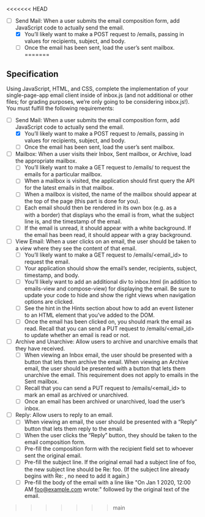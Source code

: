 <<<<<<< HEAD
- [ ] Send Mail: When a user submits the email composition form, add JavaScript code to actually send the email.
    - [x] You’ll likely want to make a POST request to /emails, passing in values for recipients, subject, and body.
    - [ ] Once the email has been sent, load the user’s sent mailbox.
=======

## Specification

Using JavaScript, HTML, and CSS, complete the implementation of your single-page-app email client inside of inbox.js (and not additional or other files; for grading purposes, we’re only going to be considering inbox.js!). You must fulfill the following requirements:

- [ ] Send Mail: When a user submits the email composition form, add JavaScript code to actually send the email.
  - [x] You’ll likely want to make a POST request to /emails, passing in values for recipients, subject, and body.
  - [ ] Once the email has been sent, load the user’s sent mailbox.
- [ ] Mailbox: When a user visits their Inbox, Sent mailbox, or Archive, load the appropriate mailbox.
  - [ ] You’ll likely want to make a GET request to /emails/<mailbox> to request the emails for a particular mailbox.
  - [ ] When a mailbox is visited, the application should first query the API for the latest emails in that mailbox.
  - [ ] When a mailbox is visited, the name of the mailbox should appear at the top of the page (this part is done for you).
  - [ ] Each email should then be rendered in its own box (e.g. as a <div> with a border) that displays who the email is from, what the subject line is, and the timestamp of the email.
  - [ ] If the email is unread, it should appear with a white background. If the email has been read, it should appear with a gray background.
- [ ] View Email: When a user clicks on an email, the user should be taken to a view where they see the content of that email.
  - [ ] You’ll likely want to make a GET request to /emails/<email_id> to request the email.
  - [ ] Your application should show the email’s sender, recipients, subject, timestamp, and body.
  - [ ] You’ll likely want to add an additional div to inbox.html (in addition to emails-view and compose-view) for displaying the email. Be sure to update your code to hide and show the right views when navigation options are clicked.
  - [ ] See the hint in the Hints section about how to add an event listener to an HTML element that you’ve added to the DOM.
  - [ ] Once the email has been clicked on, you should mark the email as read. Recall that you can send a PUT request to /emails/<email_id> to update whether an email is read or not.
- [ ] Archive and Unarchive: Allow users to archive and unarchive emails that they have received.
  - [ ] When viewing an Inbox email, the user should be presented with a button that lets them archive the email. When viewing an Archive email, the user should be presented with a button that lets them unarchive the email. This requirement does not apply to emails in the Sent mailbox.
  - [ ] Recall that you can send a PUT request to /emails/<email_id> to mark an email as archived or unarchived.
  - [ ] Once an email has been archived or unarchived, load the user’s inbox.
- [ ] Reply: Allow users to reply to an email.
  - [ ] When viewing an email, the user should be presented with a “Reply” button that lets them reply to the email.
  - [ ] When the user clicks the “Reply” button, they should be taken to the email composition form.
  - [ ] Pre-fill the composition form with the recipient field set to whoever sent the original email.
  - [ ] Pre-fill the subject line. If the original email had a subject line of foo, the new subject line should be Re: foo. (If the subject line already begins with Re: , no need to add it again.)
  - [ ] Pre-fill the body of the email with a line like "On Jan 1 2020, 12:00 AM foo@example.com wrote:" followed by the original text of the email.
>>>>>>> main

